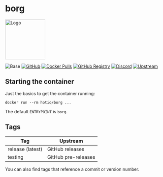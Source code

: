 # borg

<img src="https://hotio.dev/img/borg.png" alt="Logo" height="130">

![Base](https://img.shields.io/badge/base-alpine-blue)
[![GitHub](https://img.shields.io/badge/source-github-lightgrey)](https://github.com/hotio/docker-borg)
[![Docker Pulls](https://img.shields.io/docker/pulls/hotio/borg)](https://hub.docker.com/r/hotio/borg)
[![GitHub Registry](https://img.shields.io/badge/registry-ghcr.io-blue)](https://github.com/users/hotio/packages/container/borg/versions)
[![Discord](https://img.shields.io/discord/610068305893523457?color=738ad6&label=discord&logo=discord&logoColor=white)](https://discord.gg/3SnkuKp)
[![Upstream](https://img.shields.io/badge/upstream-project-yellow)](https://github.com/borgbackup/borg)

## Starting the container

Just the basics to get the container running:

```shell
docker run --rm hotio/borg ...
```

The default `ENTRYPOINT` is `borg`.

## Tags

| Tag              | Upstream            |
| -----------------|---------------------|
| release (latest) | GitHub releases     |
| testing          | GitHub pre-releases |

You can also find tags that reference a commit or version number.
